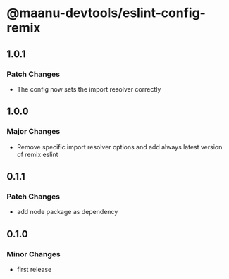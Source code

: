 # @maanu-devtools/eslint-config-remix

## 1.0.1

### Patch Changes

- The config now sets the import resolver correctly

## 1.0.0

### Major Changes

- Remove specific import resolver options and add always latest version of remix eslint

## 0.1.1

### Patch Changes

- add node package as dependency

## 0.1.0

### Minor Changes

- first release
